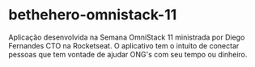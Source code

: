 # bethehero-omnistack-11

Aplicação desenvolvida na Semana OmniStack 11 ministrada por Diego Fernandes CTO na Rocketseat. O aplicativo tem o intuito de conectar pessoas que tem vontade de ajudar ONG's com seu tempo ou dinheiro.
